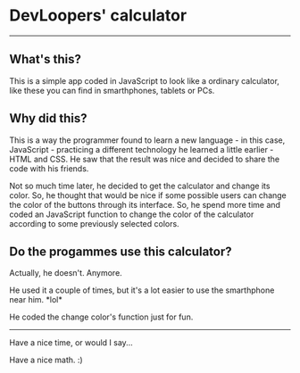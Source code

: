 <h1>DevLoopers' calculator</h1>
<hr>
<h2>What's this?</h2>
<p>This is a simple app coded in JavaScript to look like a ordinary calculator, like these you can find in smarthphones, tablets or PCs.</p>
<h2>Why did this?</h2>
<p>This is a way the programmer found to learn a new language - in this case, JavaScript - practicing a different technology he learned a little earlier - HTML and CSS. He saw that the result was nice and decided to share the code with his friends.</p>
<p>Not so much time later, he decided to get the calculator and change its color. So, he thought that would be nice if some possible users can change the color of the buttons through its interface. So, he spend more time and coded an JavaScript function to change the color of the calculator according to some previously selected colors.</p>
<h2>Do the progammes use this calculator?</h2>
<p>Actually, he doesn't. Anymore.</p>
<p>He used it a couple of times, but it's a lot easier to use the smarthphone near him. *lol*</p>
<p>He coded the change color's function just for fun.</p>
<hr>
<p>Have a nice time, or would I say...</p>
<p>Have a nice math. :)</p>
